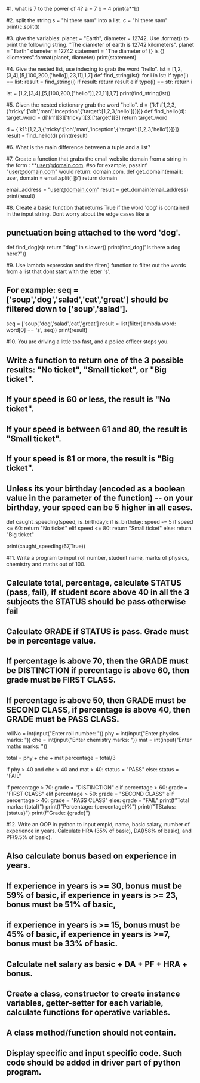 #1. what is 7 to the power of 4?
a = 7
b = 4
print(a**b)

#2. split the string s = "hi there sam" into a list.
c = "hi there sam"
print(c.split())

#3. give the variables: planet = "Earth", diameter = 12742. Use .format() to print the following string. "The diameter of earth is 12742 kilometers".
planet = "Earth"
diameter = 12742
statement = "The diameter of {} is {} kilometers".format(planet, diameter)
print(statement)

#4. Give the nested list, use indexing to grab the word "hello". lst = [1,2,[3,4],[5,[100,200,['hello]],23,11],1,7]
def find_string(lst):
    for i in lst:
        if type(i) == list:
            result = find_string(i)
            if result:
                return result
        elif type(i) == str:
            return i

lst = [1,2,[3,4],[5,[100,200,["hello"]],23,11],1,7]
print(find_string(lst))

#5. Given the nested dictionary grab the word "hello". d = {'k1':[1,2,3,{'tricky':['oh','man','inception',{'target':[1,2,3,'hello']}]}]}
def find_hello(d):
    target_word = d['k1'][3]['tricky'][3]['target'][3]
    return target_word

d = {'k1':[1,2,3,{'tricky':['oh','man','inception',{'target':[1,2,3,'hello']}]}]}
result = find_hello(d)
print(result)

#6. What is the main difference between a tuple and a list?

#7. Create a function that grabs the email website domain from a string in the form : **user@domain.com.
#so for example, passinf "user@domain.com" would return: domain.com.
def get_domain(email):
    user, domain = email.split('@')
    return domain

email_address = "user@domain.com"
result = get_domain(email_address)
print(result)

#8. Create a basic function that returns True if the word 'dog' is contained in the input string. Dont worry about the edge cases like a 
## punctuation being attached to the word 'dog'.
def find_dog(s):
    return "dog" in s.lower()
print(find_dog("Is there a dog here?"))

#9. Use lambda expression and the filter() function to filter out the words from a list that dont start with the letter 's'.
## For example: seq = ['soup','dog','salad','cat','great'] should be filtered down to ['soup','salad'].
seq = ['soup','dog','salad','cat','great']
result = list(filter(lambda word: word[0] == 's', seq))
print(result)

#10. You are driving a little too fast, and a police officer stops you.
## Write a function to  return one of the 3 possible results: "No ticket", "Small ticket", or "Big ticket".
## If your speed is 60 or less, the result is "No ticket".
## If your speed is between 61 and 80, the result is "Small ticket".
## If your speed is 81 or more, the result is "Big ticket".
## Unless its your birthday (encoded as a boolean value in the parameter of the function) -- on your birthday, your speed can be 5 higher in all cases.
def caught_speeding(speed, is_birthday):
    if is_birthday:
        speed -= 5
    if speed <= 60:
        return "No ticket"
    elif speed <= 80:
        return "Small ticket"
    else:
        return "Big ticket"
    
print(caught_speeding(67,True))

#11. Write a program to input roll number, student name, marks of physics, chemistry and maths out of 100. 
## Calculate total, percentage, calculate STATUS (pass, fail), if student score above 40 in all the 3 subjects the STATUS should be pass otherwise fail
## Calculate GRADE if STATUS is pass. Grade must be in percentage value.
## If percentage is above 70, then the GRADE must be DISTINCTION if percentage is above 60, then grade must be FIRST CLASS.
## If percentage is above 50, then GRADE must be SECOND CLASS, if percentage is above 40, then GRADE must be PASS CLASS.
rollNo = int(input("Enter roll number: "))
phy = int(input("Enter physics marks: "))
che = int(input("Enter chemistry marks: "))
mat = int(input("Enter maths marks: "))

total = phy + che + mat
percentage = total/3

if phy > 40 and che > 40 and mat > 40:
    status = "PASS"
else:
    status = "FAIL"
    
if percentage > 70:
    grade = "DISTINCTION"
elif percentage > 60:
    grade = "FIRST CLASS"
elif percentage > 50:
    grade = "SECOND CLASS"
elif percentage > 40:
    grade = "PASS CLASS"
else:
    grade = "FAIL"
print(f"Total marks: {total}")
print(f"Percentage: {percentage}%")
print(f"TStatus: {status}")
print(f"Grade: {grade}")



#12. Write an OOP in python to input empid, name, basic salary, number of experience in years. Calculate HRA (35% of basic), DA((58% of basic), and PF(9.5% of basic).
## Also calculate bonus based on experience in years.
## If experience in years is >= 30, bonus must be 59% of basic, if experience in years is >= 23, bonus must be 51% of basic,
## if experience in years is >= 15, bonus must be 45% of basic, if experience in years is >=7, bonus must be 33% of basic.
## Calculate net salary as basic + DA + PF + HRA + bonus.
## Create a class,  constructor to create instance variables, getter-setter for each variable, calculate functions for operative variables.
## A class method/function should not contain.
## Display specific and input specific code. Such code should be added in driver part of python program.